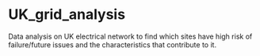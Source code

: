 # UK_grid_analysis
Data analysis on UK electrical network to find which sites have high risk of failure/future issues and the characteristics that contribute to it.
